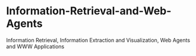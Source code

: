 # Information-Retrieval-and-Web-Agents
Information Retrieval, Information Extraction and Visualization, Web Agents and WWW Applications 
